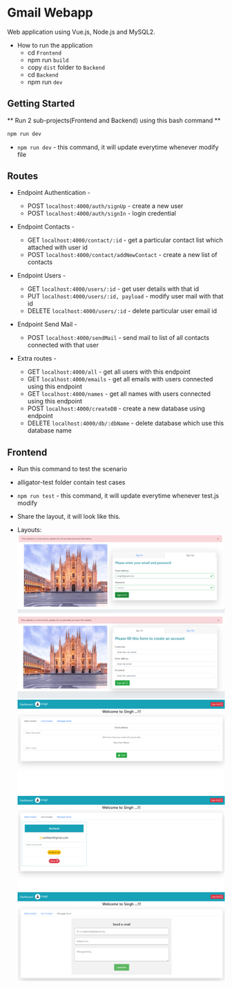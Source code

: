 # Gmail Webapp
Web application using Vue.js, Node.js and MySQL2.

+ How to run the application
	+ cd `Frontend`
	+ npm run `build`
	+ copy `dist` folder to `Backend`
	+ cd `Backend`
	+ npm run `dev`

## Getting Started

** Run 2 sub-projects(Frontend and Backend) using this bash command **

```bash
npm run dev 
```

+ ```npm run dev``` - this command, it will update everytime whenever modify file 

## Routes

+ Endpoint Authentication -
	+ POST ```localhost:4000/auth/signUp```  - create a new user
	+ POST ```localhost:4000/auth/signIn```  - login credential 

+ Endpoint Contacts -
	+ GET ```localhost:4000/contact/:id```  - get a particular contact list which attached with user id
	+ POST ```localhost:4000/contact/addNewContact```  - create a new list of contacts

+ Endpoint Users -
	+ GET ```localhost:4000/users/:id```  - get user details with that id
	+ PUT ```localhost:4000/users/:id, payload```  - modify user mail with that id
	+ DELETE ```localhost:4000/users/:id``` - delete particular user email id

+ Endpoint Send Mail - 
	+ POST ```localhost:4000/sendMail```  - send mail to list of all contacts connected with that user

+ Extra routes -
	+ GET ```localhost:4000/all``` - get all users with this endpoint
	+ GET ```localhost:4000/emails``` - get all emails with users connected using this endpoint
	+ GET ```localhost:4000/names``` - get all names with users connected using this endpoint
	+ POST ```localhost:4000/createDB``` - create a new database using endpoint
	+ DELETE ```localhost:4000/db/:dbName``` - delete database which use this database name
		
## Frontend 
+ Run this command to test the scenario
+ alligator-test folder contain test cases
+ ```npm run test``` - this command, it will update everytime whenever test.js modify

+ Share the layout, it will look like this.
+ Layouts:
![layout_1](./layouts/layout_1.png)
![layout_2](./layouts/layout_2.png)
![layout_3](./layouts/layout_3.png)
![layout_4](./layouts/layout_4.png)
![layout_5](./layouts/layout_5.png)

